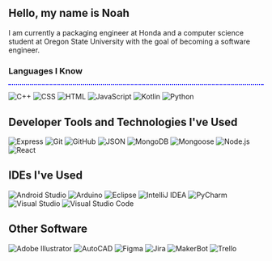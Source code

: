 ## Hello, my name is Noah

I am currently a packaging engineer at Honda and a computer science student at Oregon State University with the goal of becoming a software engineer.

### Languages I Know
<div style='border-top: 2px dotted blue;'></div>
<p align='left'>
  <img alt="C++" src="https://img.shields.io/badge/C++-%2300599C?logo=cplusplus&logoColor=white">
  <img alt="CSS" src="https://img.shields.io/badge/CSS-%23214CE5?logo=css3&logoColor=white">
  <img alt="HTML" src="https://img.shields.io/badge/HTML-%23E54C21?logo=html5&logoColor=white">
  <img alt="JavaScript" src="https://img.shields.io/badge/JavaScript-%23F0DB4E?logo=javascript&logoColor=white">
  <img alt="Kotlin" src="https://img.shields.io/badge/Kotlin-%238764FF?logo=kotlin&logoColor=white">
  <img alt="Python" src="https://img.shields.io/badge/Python-%233C79AA?logo=python&logoColor=white">
</p>

## Developer Tools and Technologies I've Used

<p align='left'>
  <img alt="Express" src="https://img.shields.io/badge/Express-%23333333?logo=express&logoColor=white">
  <img alt="Git" src="https://img.shields.io/badge/Git-%23F25232?logo=git&logoColor=white">
  <img alt="GitHub" src="https://img.shields.io/badge/GitHub-black?logo=github&logoColor=white"/>
  <img alt="JSON" src="https://img.shields.io/badge/JSON-%234F4F4F?logo=json&logoColor=white">
  <img alt="MongoDB" src="https://img.shields.io/badge/MongoDB-%234FB23F?logo=mongodb&logoColor=white">
  <img alt="Mongoose" src="https://img.shields.io/badge/Mongoose-%23880000?logo=mongoose&logoColor=white">
  <img alt="Node.js" src="https://img.shields.io/badge/Node.js-%2369B167?logo=nodedotjs&logoColor=white">
  <img alt="React" src="https://img.shields.io/badge/React-%2300D8FF?logo=react&logoColor=white">
</p>

## IDEs I've Used

<p align='left'>
  <img alt="Android Studio" src="https://img.shields.io/badge/Android%20Studio-%233DDC84?logo=androidstudio&logoColor=white">
  <img alt="Arduino" src="https://img.shields.io/badge/Arduino-%23008184?logo=arduino&logoColor=white">
  <img alt="Eclipse" src="https://img.shields.io/badge/Eclipse-%23F7941E?logo=eclipseide&logoColor=white">
  <img alt="IntelliJ IDEA" src="https://img.shields.io/badge/IntelliJ%20IDEA-%23FE305D?logo=intellijidea&logoColor=white">
  <img alt="PyCharm" src="https://img.shields.io/badge/PyCharm-%2320D590?logo=pycharm&logoColor=white">
  <img alt="Visual Studio" src="https://img.shields.io/badge/Visual%20Studio-%2369207A?logo=visualstudio&logoColor=white"/>
  <img alt="Visual Studio Code" src="https://img.shields.io/badge/Visual%20Studio%20Code-%230179CB?logo=visualstudiocode&logoColor=white">
</p>

## Other Software

<p align='left'>
  <img alt="Adobe Illustrator" src="https://img.shields.io/badge/Adobe_Illustrator-gray?logo=adobeillustrator">
  <img alt="AutoCAD" src="https://img.shields.io/badge/AutoCAD-gray?logo=autocad">
  <img alt="Figma" src="https://img.shields.io/badge/Figma-gray?logo=figma">
  <img alt="Jira" src="https://img.shields.io/badge/Jira-gray?logo=jira">
  <img alt="MakerBot" src="https://img.shields.io/badge/MakerBot-gray?logo=makerbot">
  <img alt="Trello" src="https://img.shields.io/badge/Trello-gray?logo=trello">
</p>

<!--
**nohabean/nohabean** is a ✨ _special_ ✨ repository because its `README.md` (this file) appears on your GitHub profile.

Here are some ideas to get you started:

- 🔭 I’m currently working on ...
- 🌱 I’m currently learning ...
- 👯 I’m looking to collaborate on ...
- 🤔 I’m looking for help with ...
- 💬 Ask me about ...
- 📫 How to reach me: ...
- 😄 Pronouns: ...
- ⚡ Fun fact: ...
-->
